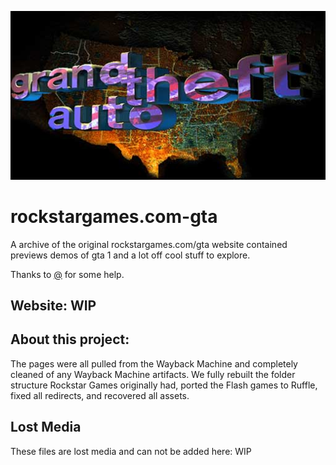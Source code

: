 ![Icon](/rockstargames.com-gta/gta/gtalogo.jpg)

# rockstargames.com-gta
A archive of the original rockstargames.com/gta website contained previews demos of gta 1 and a lot off cool stuff to explore.

Thanks to [@](https://github.com/Redsoupdev/lifeinvader.com/commits?author=GreenSoupDeveloper) for some help.

## Website: WIP

## About this project:
The pages were all pulled from the Wayback Machine and completely cleaned of any Wayback Machine artifacts. 
We fully rebuilt the folder structure Rockstar Games originally had, ported the Flash games to Ruffle, fixed all redirects, and recovered all assets.

## Lost Media
These files are lost media and can not be added here:
WIP

